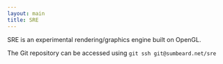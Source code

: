 ```yaml
---
layout: main
title: SRE
---
```


SRE is an experimental rendering/graphics engine built on OpenGL.

The Git repository can be accessed using `git ssh git@sumbeard.net/sre`
